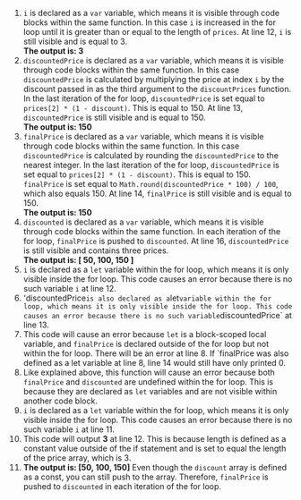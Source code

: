 1. `i` is declared as a `var` variable, which means it is visible through code blocks within the same function. In this case `i` is increased in the for loop until it is greater than or equal to the length of `prices`. At line 12, `i` is still visible and is equal to 3. </br>**The output is: 3**
2. `discountedPrice` is declared as a `var` variable, which means it is visible through code blocks within the same function. In this case `discountedPrice` is calculated by multiplying the price at index `i` by the discount passed in as the third argument to the `discountPrices` function. In the last iteration of the for loop, `discountedPrice` is set equal to `prices[2] * (1 - discount)`. This is equal to 150. At line 13, `discountedPrice` is still visible and is equal to 150. </br>**The output is: 150**
3. `finalPrice` is declared as a `var` variable, which means it is visible through code blocks within the same function. In this case `discountedPrice` is calculated by rounding the `discountedPrice` to the nearest integer. In the last iteration of the for loop, `discountedPrice` is set equal to `prices[2] * (1 - discount)`. This is equal to 150. `finalPrice` is set equal to `Math.round(discountedPrice * 100) / 100`, which also equals 150. At line 14, `finalPrice` is still visible and is equal to 150. </br>**The output is: 150** 
4. `discounted` is declared as a `var` variable, which means it is visible through code blocks within the same function. In each iteration of the for loop, `finalPrice` is pushed to `discounted`. At line 16, `discountedPrice` is still visible and contains three prices. </br>**The output is: [ 50, 100, 150 ]**
5. `i` is declared as a `let` variable within the for loop, which means it is only visible inside the for loop. This code causes an error because there is no such variable `i` at line 12.
6. 'discountedPrice` is also declared as a `let` variable within the for loop, which means it is only visible inside the for loop. This code causes an error because there is no such variable `discountedPrice` at line 13.
7. This code will cause an error because `let` is a block-scoped local variable, and `finalPrice` is declared outside of the for loop but not within the for loop. There will be an error at line 8. If `finalPrice was also defined as a let variable at line 8, line 14 would still have only printed 0.
8. Like explained above, this function will cause an error because both `finalPrice` and `discounted` are undefined within the for loop. This is because they are declared as `let` variables and are not visible within another code block.
9. `i` is declared as a `let` variable within the for loop, which means it is only visible inside the for loop. This code causes an error because there is no such variable `i` at line 11.
10. This code will output **3** at line 12. This is because length is defined as a constant value outside of the if statement and is set to equal the length of the price array, which is 3.
11. **The output is: [50, 100, 150]** Even though the `discount` array is defined as a const, you can still push to the array. Therefore, `finalPrice` is pushed to `discounted` in each iteration of the for loop.
